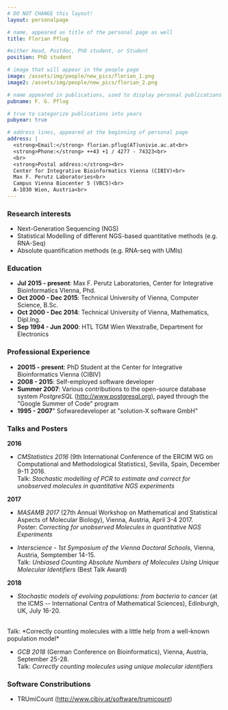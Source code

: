 ```yaml
---
# DO NOT CHANGE this layout!
layout: personalpage

# name, appeared as title of the personal page as well
title: Florian Pflug

#either Head, Postdoc, PhD student, or Student
position: PhD student

# image that will appear in the people page
image: /assets/img/people/new_pics/florian_1.png
image2: /assets/img/people/new_pics/florian_2.png

# name appeared in publications, used to display personal publications
pubname: F. G. Pflug

# true to categorize publications into years
pubyear: true

# address lines, appeared at the beginning of personal page
address: |
  <strong>Email:</strong> florian.pflug(AT)univie.ac.at<br>
  <strong>Phone:</strong> ++43 +1 / 4277 - 74323<br>
  <br>
  <strong>Postal address:</strong><br>
  Center for Integrative Bioinformatics Vienna (CIBIV)<br>
  Max F. Perutz Laboratories<br>
  Campus Vienna Biocenter 5 (VBC5)<br>
  A-1030 Wien, Austria<br>
---
```


### Research interests
<div class="hline"></div>

* Next-Generation Sequencing (NGS)
* Statistical Modelling of different NGS-based quantitative methods (e.g. RNA-Seq)
* Absolute quantification methods (e.g. RNA-seq with UMIs)

### Education
<div class="hline"></div>

* __Jul 2015 - present__: Max F. Perutz Laboratories, Center for Integrative Bioinformatics VIenna, Phd.
* __Oct 2000 - Dec 2015__: Technical University of Vienna, Computer Science, B.Sc.
* __Oct 2000 - Dec 2014__: Technical University of Vienna, Mathematics, Dipl.Ing.
* __Sep 1994 - Jun 2000__: HTL TGM Wien Wexstraße, Department for Electronics

### Professional Experience
<div class="hline"></div>

* __20015 - present__: PhD Student at the Center for Integrative Bioinformatics Vienna (CIBIV)
* __2008 - 2015__: Self-employed software developer
* __Summer 2007__: Various contributions to the open-source database system *PostgreSQL* (http://www.postgresql.org), payed through the "Google Summer of Code" program
* __1995 - 2007__" Sofwaredeveloper at "solution-X software GmbH"

### Talks and Posters
<div class="hline"></div>

__2016__

* *CMStatistics 2016* (9th International Conference of the ERCIM WG on Computational and Methodological Statistics), Sevilla, Spain, December 9-11 2016.<br>
Talk: *Stochastic modelling of PCR to estimate and correct for unobserved molecules in quantitative NGS experiments*

__2017__

* *MASAMB 2017* (27th Annual Workshop on Mathematical and Statistical Aspects of Molecular Biology), Vienna, Austria, April 3-4 2017. <br> 
Poster: *Correcting for unobserved Molecules in quantitative NGS Experiments*

* *Interscience - 1st Symposium of the Vienna Doctoral Schools*, Vienna, Austria, Semptember 14-15. <br>
Talk: *Unbiased Counting Absolute Numbers of Molecules Using Unique Molecular Identifiers* (Best Talk Award)

__2018__

* *Stochastic models of evolving populations: from bacteria to cancer* (at the ICMS -- International Centra of Mathematical Sciences), Edinburgh, UK, July 16-20. 
<br>
Talk: *Correctly counting molecules with a little help from a well-known population model*

* *GCB 2018* (German Conference on Bioinformatics), Vienna, Austria, September 25-28. <br>
Talk: *Correctly counting molecules using unique molecular identifiers*

### Software Constributions
<div class="hline"></div>

* TRUmiCount (http://www.cibiv.at/software/trumicount)
